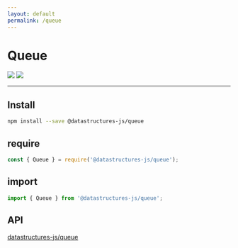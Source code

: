 ```yaml
---
layout: default
permalink: /queue
---
```


# Queue
<div class="ds-badges">
  <img src="https://img.shields.io/npm/v/@datastructures-js/queue.svg"/>
  <img src="https://img.shields.io/npm/dm/@datastructures-js/queue.svg"/>
</div>
<hr />

## Install
```sh
npm install --save @datastructures-js/queue
```

## require
```js
const { Queue } = require('@datastructures-js/queue');
```

## import
```js
import { Queue } from '@datastructures-js/queue';
```

## API
<a href="https://github.com/datastructures-js/queue#table-of-contents">datastructures-js/queue</a>
<br /><br />
